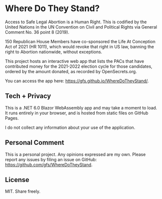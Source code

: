 # Where Do They Stand?

Access to Safe Legal Abortion is a Human Right. This is codified by the United Nations in the UN Convention on Civil and Political Rights via General Comment No. 36 point 8 (2019).

150 Republican House Members have co-sponsored the Life At Conception Act of 2021 (HR 1011), which would revoke that right in US law, banning the right to Abortion nationwide, without exceptions.

This project hosts an interactive web app that lists the PACs that have contributed money for the 2021-2022 election cycle for those candidates, ordered by the amount donated, as recorded by OpenSecrets.org.

You can access the app here: https://gfs.github.io/WhereDoTheyStand/. 

## Tech + Privacy
This is a .NET 6.0 Blazor WebAssembly app and may take a moment to load. It runs entirely in your browser, and is hosted from static files on GitHub Pages. 

I do not collect any information about your use of the application.

## Personal Comment
This is a personal project. Any opinions expressed are my own. Please report any issues by filing an issue on GitHub: https://github.com/gfs/WhereDoTheyStand.

## License
MIT. Share freely.
